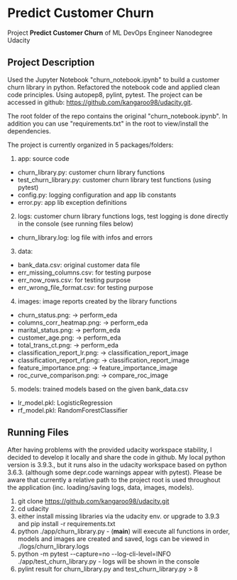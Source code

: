 # Predict Customer Churn

Project **Predict Customer Churn** of ML DevOps Engineer Nanodegree Udacity


## Project Description
Used the Jupyter Notebook "churn_notebook.ipynb" to build a customer churn library in python.
Refactored the notebook code and applied clean code principles. Using autopep8, pylint, pytest.
The project can be accessed in github:
https://github.com/kangaroo98/udacity.git.

The root folder of the repo contains the original "churn_notebook.ipynb". In addition you can use "requirements.txt" in the root to view/install the dependencies.

The project is currently organized in 5 packages/folders:
1. app: source code
- churn_library.py: customer churn library functions
- test_churn_library.py: customer churn library test functions (using pytest) 
- config.py: logging configuration and app lib constants 
- error.py: app lib exception definitions
2. logs: customer churn library functions logs, test logging is done directly in the console (see running files below)
- churn_library.log: log file with infos and errors 
3. data: 
- bank_data.csv: original customer data file 
- err_missing_columns.csv: for testing purpose
- err_now_rows.csv: for testing purpose
- err_wrong_file_format.csv: for testing purpose
4. images: image reports created by the library functions
- churn_status.png: -> perform_eda
- columns_corr_heatmap.png: -> perform_eda
- marital_status.png: -> perform_eda
- customer_age.png: -> perform_eda
- total_trans_ct.png: -> perform_eda
- classification_report_lr.png: -> classification_report_image
- classification_report_rf.png: -> classification_report_image
- feature_importance.png: -> feature_importance_image
- roc_curve_comparison.png: -> compare_roc_image

5. models: trained models based on the given bank_data.csv
- lr_model.pkl: LogisticRegression
- rf_model.pkl: RandomForestClassifier


## Running Files
After having problems with the provided udacity workspace stability, I decided to develop it locally and share the code in github. My local python version is 3.9.3., but it runs also in the udacity workspace based on python 3.6.3. (although some depr.code warnings appear with pytest). Please be aware that currently a relative path to the project root is used throughout the application (inc. loading/saving logs, data, images, models). 
1. git clone https://github.com/kangaroo98/udacity.git
2. cd udacity
3. either install missing libraries via the udacity env. or upgrade to 3.9.3 and pip install -r requirements.txt 
4. python ./app/churn_library.py - (__main__) will execute all functions in order, models and images are created and saved, logs can be viewed in ./logs/churn_library.logs
5. python -m pytest --capture=no --log-cli-level=INFO ./app/test_churn_library.py - logs will be shown in the console
6. pylint result for churn_library.py and test_churn_library.py > 8
